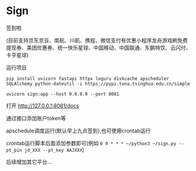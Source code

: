 # Sign
签到啦

(目前支持京东京豆、南航、川航、携程、微信支付有优惠小程序龙舟游戏刷免费提现券、美团优惠券、统一快乐星球、中国移动、中国联通、东鹏特饮、云闪付、卡亨星球)

运行项目

`pip install uvicorn fastapi httpx loguru diskcache apscheduler SQLAlchemy python-dateutil -i https://pypi.tuna.tsinghua.edu.cn/simple`

`uvicorn sign:app --host 0.0.0.0 --port 8081`

打开 http://127.0.0.1:8081/docs

通过接口添加账户token等

apschedule调度运行(默认早上九点签到),也可使用crontab运行

crontab运行脚本后面添加参数即可(例如 `0 9 * * * ~/python3 ~/sign.py --pt_pin jd_XXX --pt_key AAJXXX`)

后续增加其它平台...
